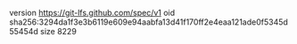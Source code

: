 version https://git-lfs.github.com/spec/v1
oid sha256:3294da1f3e3b6119e609e94aabfa13d41f170ff2e4eaa121ade0f5345d55454d
size 8229
